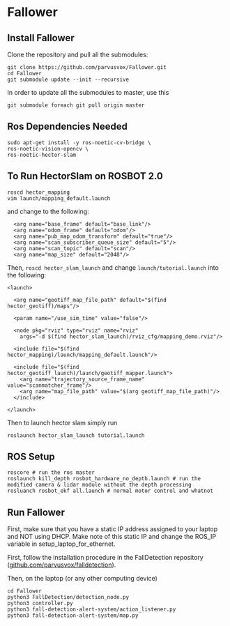 # Fallower

## Install Fallower
Clone the repository and pull all the submodules:
```
git clone https://github.com/parvusvox/Fallower.git
cd Fallower
git submodule update --init --recursive
```

In order to update all the submodules to master, use this
```
git submodule foreach git pull origin master
```

## Ros Dependencies Needed
```
sudo apt-get install -y ros-noetic-cv-bridge \
ros-noetic-vision-opencv \
ros-noetic-hector-slam
```

## To Run HectorSlam on ROSBOT 2.0
```
roscd hector_mapping
vim launch/mapping_default.launch
```
and change to the following:

```
  <arg name="base_frame" default="base_link"/>
  <arg name="odom_frame" default="odom"/>
  <arg name="pub_map_odom_transform" default="true"/>
  <arg name="scan_subscriber_queue_size" default="5"/>
  <arg name="scan_topic" default="scan"/>
  <arg name="map_size" default="2048"/>
```

Then, `roscd hector_slam_launch` and change `launch/tutorial.launch` into the following:
```
<launch>

  <arg name="geotiff_map_file_path" default="$(find hector_geotiff)/maps"/>

  <param name="/use_sim_time" value="false"/>

  <node pkg="rviz" type="rviz" name="rviz"
    args="-d $(find hector_slam_launch)/rviz_cfg/mapping_demo.rviz"/>

  <include file="$(find hector_mapping)/launch/mapping_default.launch"/>

  <include file="$(find hector_geotiff_launch)/launch/geotiff_mapper.launch">
    <arg name="trajectory_source_frame_name" value="scanmatcher_frame"/>
    <arg name="map_file_path" value="$(arg geotiff_map_file_path)"/>
  </include>

</launch>
```

Then to launch hector slam simply run
```
roslaunch hector_slam_launch tutorial.launch
```

## ROS Setup 
```
roscore # run the ros master
roslaunch kill_depth rosbot_hardware_no_depth.launch # run the modified camera & lidar module without the depth processing
rosluanch rosbot_ekf all.launch # normal motor control and whatnot

```

## Run Fallower
First, make sure that you have a static IP address assigned to your laptop and NOT using DHCP. Make note of this static IP and change the ROS_IP variable in setup_laptop_for_ethernet.

First, follow the installation procedure in the FallDetection repository ([github.com/parvusvox/falldetection](https://github.com/parvusvox/falldetection)).

Then, on the laptop (or any other computing device)
```
cd Fallower
python3 FallDetection/detection_node.py
python3 controller.py
python3 fall-detection-alert-system/action_listener.py
python3 fall-detection-alert-system/map.py
```

